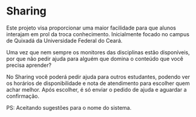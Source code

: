 # Sharing

Este projeto visa proporcionar uma maior facilidade para que alunos interajam em prol da troca conhecimento. Inicialmente focado no campus de Quixadá da Universidade Federal do Ceará. 

Uma vez que nem sempre os monitores das disciplinas estão disponíveis, por que não pedir ajuda para alguém que domina o conteúdo que você precisa aprender?

No Sharing você poderá pedir ajuda para outros estudantes, podendo ver os horários de disponibilidade e nota de atendimento para escolher quem achar melhor. Após escolher, é só enviar o pedido de ajuda e aguardar a confirmação.

PS: Aceitando sugestões para o nome do sistema.
